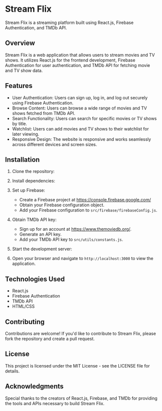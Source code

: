 # Stream Flix

Stream Flix is a streaming platform built using React.js, Firebase Authentication, and TMDb API.

## Overview

Stream Flix is a web application that allows users to stream movies and TV shows. It utilizes React.js for the frontend development, Firebase Authentication for user authentication, and TMDb API for fetching movie and TV show data.

## Features

- User Authentication: Users can sign up, log in, and log out securely using Firebase Authentication.
- Browse Content: Users can browse a wide range of movies and TV shows fetched from TMDb API.
- Search Functionality: Users can search for specific movies or TV shows by title.
- Watchlist: Users can add movies and TV shows to their watchlist for later viewing.
- Responsive Design: The website is responsive and works seamlessly across different devices and screen sizes.

## Installation

1. Clone the repository:


2. Install dependencies:


3. Set up Firebase:

   - Create a Firebase project at https://console.firebase.google.com/
   - Obtain your Firebase configuration object.
   - Add your Firebase configuration to `src/firebase/firebaseConfig.js`.

4. Obtain TMDb API key:

   - Sign up for an account at https://www.themoviedb.org/.
   - Generate an API key.
   - Add your TMDb API key to `src/utils/constants.js`.

5. Start the development server:


6. Open your browser and navigate to `http://localhost:3000` to view the application.

## Technologies Used

- React.js
- Firebase Authentication
- TMDb API
- HTML/CSS

## Contributing

Contributions are welcome! If you'd like to contribute to Stream Flix, please fork the repository and create a pull request.

## License

This project is licensed under the MIT License - see the LICENSE file for details.

## Acknowledgments

Special thanks to the creators of React.js, Firebase, and TMDb for providing the tools and APIs necessary to build Stream Flix.

